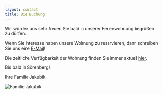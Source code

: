 ```yaml
---
layout: contact
title: Die Buchung
---
```


Wir würden uns sehr freuen Sie bald in unserer Ferienwohnung begrüßen zu dürfen. 

Wenn Sie Interesse haben unsere Wohnung zu reservieren, dann schreiben Sie uns eine <i class="fa fa-envelope"></i> <a href = "mailto: ws.jakubik@t-online.de"> E-Mail</a>!

Die zeitliche Verfügbarkeit der Wohnung finden Sie immer aktuell <a href = "https://chalet.myswitzerland.com/ferienwohnung/soerenberg/flueehuette-c-jakubik-330124/"> hier</a>. 

Bis bald in Sörenberg!

Ihre Familie Jakubik

![Familie Jakubik](https://raw.githubusercontent.com/ferienwohnung-flueehuetten-soerenberg/ferienwohnung-flueehuetten-soerenberg.github.io/master/assets/images/banners/family-2.png)
